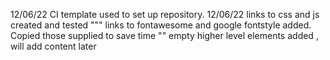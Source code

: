 12/06/22 CI template used to set up repository. 
12/06/22 links to css and js created and tested
""" links to fontawesome and google fontstyle added. Copied those supplied to save time
"" empty higher level elements added , will add content later